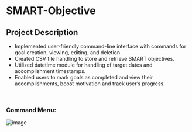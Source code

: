 # SMART-Objective

<h2>Project Description</h2>
<ul>
  <li>Implemented user-friendly command-line interface with commands for goal creation, viewing, editing, and deletion.</li>
  <li>Created CSV file handling to store and retrieve SMART objectives. </li>
  <li>Utilized datetime module for handling of target dates and accomplishment timestamps.</li>
  <li>Enabled users to mark goals as completed and view their accomplishments, boost motivation and track user’s progress.</li>
</ul>
<br>

<h3>Command Menu:</h3>

![image](https://github.com/WCARL12/SMART-Objective/assets/139624156/f635b7cf-f72c-4973-b501-29f99d2e4da1)
